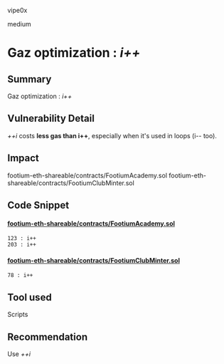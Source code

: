 vipe0x

medium

# Gaz optimization : *i++*

## Summary
Gaz optimization : *i++*

## Vulnerability Detail
*++i* costs **less gas than i++**, especially when it's used in loops (i-- too).

## Impact
footium-eth-shareable/contracts/FootiumAcademy.sol
footium-eth-shareable/contracts/FootiumClubMinter.sol

## Code Snippet
#### [footium-eth-shareable/contracts/FootiumAcademy.sol](https://github.com/sherlock-audit/2023-04-footium/blob/main/footium-eth-shareable/contracts/FootiumAcademy.sol#L123)
```solidity
123 : i++
203 : i++
```
#### [footium-eth-shareable/contracts/FootiumClubMinter.sol](https://github.com/sherlock-audit/2023-04-footium/blob/main/footium-eth-shareable/contracts/FootiumClubMinter.sol#L78)
```solidity
78 : i++
```

## Tool used
Scripts

## Recommendation
 Use *++i*
